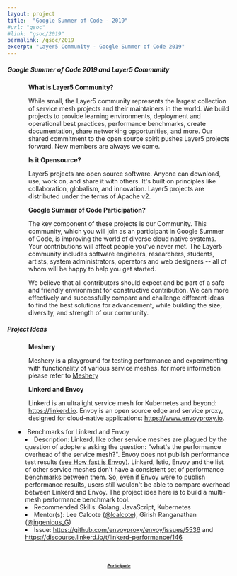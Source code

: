 ```yaml
---
layout: project
title:  "Google Summer of Code - 2019"
#url: "gsoc"
#link: "gsoc/2019"
permalink: /gsoc/2019
excerpt: "Layer5 Community - Google Summer of Code 2019"
---
```


<div>
<h5 class="black-text"> Google Summer of Code 2019 and Layer5 Community</h5>
    <p>  
       <ul>
         <ol><b>What is Layer5 Community?</b></ol>
         <ol>While small, the Layer5 community represents the largest collection of service mesh projects and their maintainers in the world. We build projects to provide learning environments, deployment and operational best practices, performance benchmarks, create documentation, share networking opportunities, and more. Our shared commitment to the open source spirit pushes Layer5 projects forward. New members are always welcome.
         </ol>
       </ul>
       <ul>
          <ol><b>Is it Opensource?</b></ol>
            <ol> Layer5 projects are open source software. Anyone can download, use, work on, and share it with others. It's built on principles like collaboration, globalism, and innovation. Layer5 projects are distributed under the terms of Apache v2. </ol>
        </ul>
        <ul>
            <ol><b>Google Summer of Code Participation?</b></ol>
            <ol> The key component of these projects is our Community. This community, which you will join as an participant in Google Summer of Code, is improving the world of diverse cloud native systems. Your contributions will affect people you've never met. The Layer5 community includes software engineers, researchers, students, artists, system administrators, operators and web designers -- all of whom will be happy to help you get started.
            </ol>
        </ul>
        <ul><ol> We believe that all contributors should expect and be part of a safe and friendly environment for constructive contribution. We can more effectively and successfully compare and challenge different ideas to find the best solutions for advancement, while building the size, diversity, and strength of our community.
         </ol>
     </ul>
    </p>
    <p>
    <h5 class="black-text"> Project Ideas </h5>
     <ul>
       <ol><b>Meshery </b></ol>
       <ol>
       Meshery is a playground for testing performance and experimenting with functionality of various service meshes. for more
       information please refer to <a href="/meshery">Meshery</a> 
       </ol>
     </ul>
     <ul>
       <ol><b>Linkerd and Envoy </b></ol>
       <ol>Linkerd is an ultralight service mesh for Kubernetes and beyond: <a href="https://linkerd.io">https://linkerd.io</a>. Envoy is an open source edge and service proxy, designed for cloud-native applications: <a href="https://linkerd.io">https://www.envoyproxy.io</a>.</ol>
      </ul>
     <div style="margin-left:25px">
        <li> Benchmarks for Linkerd and Envoy </li>
          <li style="margin-left:15px"> Description: Linkerd, like other service meshes are plagued by the question of adopters asking the question: "what's the performance overhead of the service mesh?".
           Envoy does not publish performance test results <a href="https://www.envoyproxy.io/docs/envoy/latest/faq/how_fast_is_envoy">(see How fast is Envoy)</a>. Linkerd, Istio, Envoy and the list of other service meshes don't have a consistent set of performance benchmarks between them. So, even if Envoy were to publish performance results, users still wouldn't be able to compare overhead between Linkerd and Envoy. The project idea here is to build a multi-mesh performance benchmark tool. </li>
          <li style="margin-left:15px"> Recommended Skills: Golang, JavaScript, Kubernetes</li>
          <li style="margin-left:15px"> Mentor(s): Lee Calcote (<a href="https://twitter.com/lcalcote">@lcalcote</a>), Girish Ranganathan (<a href="https://twitter.com/ingenious_G">@ingenious_G</a>)</li>
          <li style="margin-left:15px"> Issue: <a href="https://github.com/envoyproxy/envoy/issues/5536">https://github.com/envoyproxy/envoy/issues/5536</a> and <a href="https://discourse.linkerd.io/t/linkerd-performance/146"> https://discourse.linkerd.io/t/linkerd-performance/146 </a></li>
     </div>
       </p>
 <!-- GSOC 2019 -->
      <div style="flex-grow: .25;"></div><p>&nbsp;</p>
      <div id="gsoc-2019" class="card-content" style="position:relative;float:center;vertical-align: bottom;" >
          <h5 style="text-align:center;color:aliceblue;">
              <a style="font-size:.7em;padding-bottom:40px;padding-top:10px;width:300px;" 
                class="waves-effect waves-dark btn white-text darken-2 l5-light-blue z-depth-4"
                 href="https://summerofcode.withgoogle.com/get-started/">Participate</a> </h5>
      </div>
</div>

